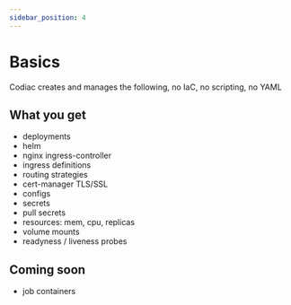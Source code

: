 ```yaml
---
sidebar_position: 4
---
```


# Basics
Codiac creates and manages the following, no IaC, no scripting, no YAML

## What you get
- deployments
- helm
- nginx ingress-controller
- ingress definitions
- routing strategies
- cert-manager TLS/SSL
- configs
- secrets
- pull secrets
- resources: mem, cpu, replicas
- volume mounts
- readyness / liveness probes

## Coming soon
- job containers